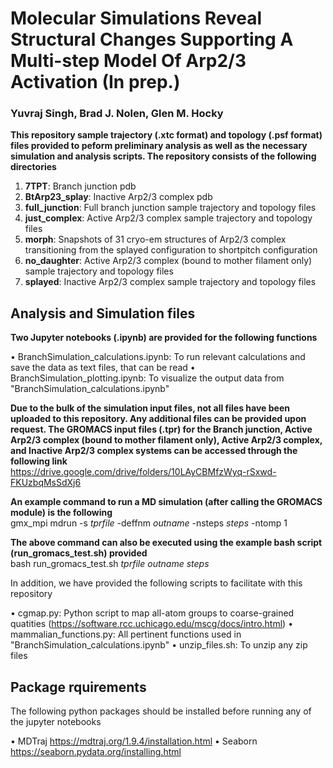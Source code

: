 # Molecular Simulations Reveal Structural Changes Supporting A Multi-step Model Of Arp2/3 Activation (In prep.)
### Yuvraj Singh, Brad J. Nolen, Glen M. Hocky
**This repository sample trajectory (.xtc format) and topology (.psf format) files provided to peform preliminary analysis as well as the necessary simulation and analysis scripts. The repository consists of the following directories**

1) **7TPT**: Branch junction pdb
2) **BtArp23_splay**: Inactive Arp2/3 complex pdb
3) **full_junction**: Full branch junction sample trajectory and topology files
4) **just_complex**: Active Arp2/3 complex sample trajectory and topology files
5) **morph**: Snapshots of 31 cryo-em structures of Arp2/3 complex transitioning from the splayed configuration to shortpitch configuration
6) **no_daughter**: Active Arp2/3 complex (bound to mother filament only) sample trajectory and topology files
7) **splayed**: Inactive Arp2/3 complex sample trajectory and topology files

## Analysis and Simulation files

**Two Jupyter notebooks (.ipynb) are provided for the following functions**

$\bullet$ BranchSimulation_calculations.ipynb: To run relevant calculations and save the data as text files, that can be read
$\bullet$ BranchSimulation_plotting.ipynb: To visualize the output data from "BranchSimulation_calculations.ipynb"

**Due to the bulk of the simulation input files, not all files have been uploaded to this repository. Any additional files can be provided upon request. The GROMACS input files (.tpr) for the Branch junction, Active Arp2/3 complex (bound to mother filament only),  Active Arp2/3 complex, and Inactive Arp2/3 complex systems can be accessed through the following link**\
https://drive.google.com/drive/folders/10LAyCBMfzWyq-rSxwd-FKUzbqMsSdXj6 

**An example command to run a MD simulation (after calling the GROMACS module) is the following**\
gmx_mpi mdrun -s $tprfile$ -deffnm $outname$ -nsteps $steps$ -ntomp 1

**The above command can also be executed using the example bash script (run_gromacs_test.sh) provided**\
bash run_gromacs_test.sh $tprfile$ $outname$ $steps$

In addition, we have provided the following scripts to facilitate with this repository

$\bullet$ cgmap.py: Python script to map all-atom groups to coarse-grained quatities (https://software.rcc.uchicago.edu/mscg/docs/intro.html)
$\bullet$ mammalian_functions.py: All pertinent functions used in "BranchSimulation_calculations.ipynb"
$\bullet$ unzip_files.sh: To unzip any zip files

## Package rquirements
The following python packages should be installed before running any of the jupyter notebooks

$\bullet$ MDTraj https://mdtraj.org/1.9.4/installation.html 
$\bullet$ Seaborn https://seaborn.pydata.org/installing.html 
